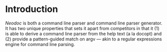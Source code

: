 # Introduction

*Neodoc* is both a command line parser and command line parser generator. It
has two unique properties that sets it apart from competitors in that it (1)
is able to derive a command line parser from the help text (a la docopt) and
(2) provide a pattern-guided match on argv &mdash; akin to a regular expressions
engine for command line parsing.
